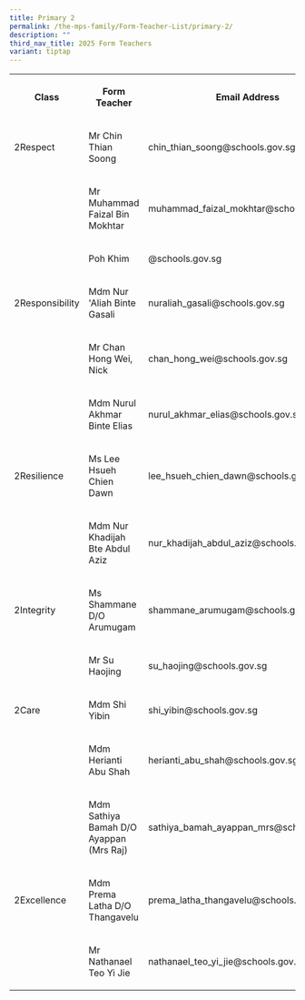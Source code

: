 ```yaml
---
title: Primary 2
permalink: /the-mps-family/Form-Teacher-List/primary-2/
description: ""
third_nav_title: 2025 Form Teachers
variant: tiptap
---
```

<table style="minWidth: 75px">
<colgroup>
<col>
<col>
<col>
</colgroup>
<tbody>
<tr>
<th rowspan="1" colspan="1">
<p>Class</p>
</th>
<th rowspan="1" colspan="1">
<p>Form Teacher</p>
</th>
<th rowspan="1" colspan="1">
<p>Email Address</p>
</th>
</tr>
<tr>
<td rowspan="1" colspan="1">
<p>2Respect</p>
</td>
<td rowspan="1" colspan="1">
<p>Mr Chin Thian Soong</p>
</td>
<td rowspan="1" colspan="1">
<p>chin_thian_soong@schools.gov.sg</p>
</td>
</tr>
<tr>
<td rowspan="1" colspan="1">
<p></p>
</td>
<td rowspan="1" colspan="1">
<p>Mr Muhammad Faizal Bin Mokhtar</p>
</td>
<td rowspan="1" colspan="1">
<p>muhammad_faizal_mokhtar@schools.gov.sg</p>
</td>
</tr>
<tr>
<td rowspan="1" colspan="1">
<p></p>
</td>
<td rowspan="1" colspan="1">
<p>Poh Khim</p>
</td>
<td rowspan="1" colspan="1">
<p>@schools.gov.sg</p>
</td>
</tr>
<tr>
<td rowspan="1" colspan="1">
<p>2Responsibility</p>
</td>
<td rowspan="1" colspan="1">
<p>Mdm Nur 'Aliah Binte Gasali</p>
</td>
<td rowspan="1" colspan="1">
<p>nuraliah_gasali@schools.gov.sg</p>
</td>
</tr>
<tr>
<td rowspan="1" colspan="1">
<p></p>
</td>
<td rowspan="1" colspan="1">
<p>Mr Chan Hong Wei, Nick</p>
</td>
<td rowspan="1" colspan="1">
<p>chan_hong_wei@schools.gov.sg</p>
</td>
</tr>
<tr>
<td rowspan="1" colspan="1">
<p></p>
</td>
<td rowspan="1" colspan="1">
<p>Mdm Nurul Akhmar Binte Elias</p>
</td>
<td rowspan="1" colspan="1">
<p>nurul_akhmar_elias@schools.gov.sg</p>
</td>
</tr>
<tr>
<td rowspan="1" colspan="1">
<p>2Resilience</p>
</td>
<td rowspan="1" colspan="1">
<p>Ms Lee Hsueh Chien Dawn</p>
</td>
<td rowspan="1" colspan="1">
<p>lee_hsueh_chien_dawn@schools.gov.sg</p>
</td>
</tr>
<tr>
<td rowspan="1" colspan="1">
<p></p>
</td>
<td rowspan="1" colspan="1">
<p>Mdm Nur Khadijah Bte Abdul Aziz</p>
</td>
<td rowspan="1" colspan="1">
<p>nur_khadijah_abdul_aziz@schools.gov.sg</p>
</td>
</tr>
<tr>
<td rowspan="1" colspan="1">
<p>2Integrity</p>
</td>
<td rowspan="1" colspan="1">
<p>Ms Shammane D/O Arumugam</p>
</td>
<td rowspan="1" colspan="1">
<p>shammane_arumugam@schools.gov.sg</p>
</td>
</tr>
<tr>
<td rowspan="1" colspan="1">
<p></p>
</td>
<td rowspan="1" colspan="1">
<p>Mr Su Haojing</p>
</td>
<td rowspan="1" colspan="1">
<p>su_haojing@schools.gov.sg</p>
</td>
</tr>
<tr>
<td rowspan="1" colspan="1">
<p>2Care</p>
</td>
<td rowspan="1" colspan="1">
<p>Mdm Shi Yibin</p>
</td>
<td rowspan="1" colspan="1">
<p>shi_yibin@schools.gov.sg</p>
</td>
</tr>
<tr>
<td rowspan="1" colspan="1">
<p></p>
</td>
<td rowspan="1" colspan="1">
<p>Mdm Herianti Abu Shah</p>
</td>
<td rowspan="1" colspan="1">
<p>herianti_abu_shah@schools.gov.sg</p>
</td>
</tr>
<tr>
<td rowspan="1" colspan="1">
<p></p>
</td>
<td rowspan="1" colspan="1">
<p>Mdm Sathiya Bamah D/O Ayappan (Mrs Raj)</p>
</td>
<td rowspan="1" colspan="1">
<p>sathiya_bamah_ayappan_mrs@schools.gov.sg</p>
</td>
</tr>
<tr>
<td rowspan="1" colspan="1">
<p>2Excellence</p>
</td>
<td rowspan="1" colspan="1">
<p>Mdm Prema Latha D/O Thangavelu</p>
</td>
<td rowspan="1" colspan="1">
<p>prema_latha_thangavelu@schools.gov.sg</p>
</td>
</tr>
<tr>
<td rowspan="1" colspan="1">
<p></p>
</td>
<td rowspan="1" colspan="1">
<p>Mr Nathanael Teo Yi Jie</p>
</td>
<td rowspan="1" colspan="1">
<p>nathanael_teo_yi_jie@schools.gov.sg</p>
</td>
</tr>
</tbody>
</table>
<p></p>
